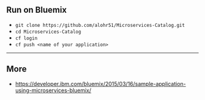 ## Run on Bluemix

* `git clone https://github.com/alohr51/Microservices-Catalog.git`
* `cd Microservices-Catalog`
* `cf login`
* `cf push <name of your application>`

---
## More

* https://developer.ibm.com/bluemix/2015/03/16/sample-application-using-microservices-bluemix/

